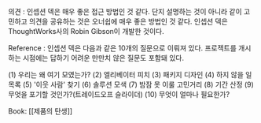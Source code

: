 
의견 : 인셉션 덱은 매우 좋은 접근 방법인 것 같다. 단지 설명하는 것이 아니라 같이 고민하고 의견을 공유하는 것은 오너쉽에 매우 좋은 방법인 것 같다. 인셉션 덱은 ThoughtWorks사의 Robin Gibson이 개발한 것이다. 

Reference : 인셉션 덱은 다음과 같은 10개의 질문으로 이뤄져 있다. 프로젝트를 개시하는 시점에는 답하기 어려운 만만치 않은 질문도 포함돼 있다.

(1) 우리는 왜 여기 모였는가?
(2) 엘리베이터 피치
(3) 패키지 디자인
(4) 하지 않을 일 목록
(5) '이웃 사람' 찾기
(6) 솔루션 모색
(7) 밤잠 못 이룰 고민거리
(8) 기간 산정
(9) 무엇을 포기할 것인가?(트레이드오프 슬라이더)
(10) 무엇이 얼마나 필요한가?

Book: [[제품의 탄생]]